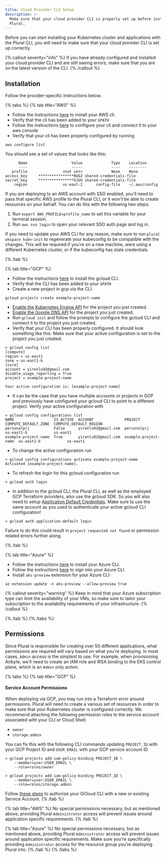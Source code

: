 ```yaml
---
title: Cloud Provider CLI Setup
description: >-
  Make sure that your cloud provider CLI is properly set up before installing
  Plural.
---
```


Before you can start installing your Kubernetes cluster and applications with the Plural CLI, you will need to make sure that your cloud provider CLI is set up correctly.

{% callout severity="info" %}
If you have already configured and installed your cloud provider CLI and are still seeing errors, make sure that you are on the latest version of the CLI.
{% /callout %}

## Installation

Follow the provider-specific instructions below.

{% tabs %}
{% tab title="AWS" %}

- Follow the instructions [here](https://docs.aws.amazon.com/cli/latest/userguide/install-cliv2.html) to install your AWS cli.
- Verify that the cli has been added to your `$PATH`
- Follow the instructions [here](https://docs.aws.amazon.com/cli/latest/userguide/cli-configure-quickstart.html) to configure your cli and connect it to your aws console
- Verify that your cli has been properly configured by running

```
aws configure list
```

You should see a set of values that looks like this:

```
      Name                    Value             Type    Location
      ----                    -----             ----    --------
   profile                <not set>             None    None
access_key     ****************RUG2 shared-credentials-file
secret_key     ****************hJUU shared-credentials-file
    region                us-east-2      config-file    ~/.aws/config
```

If you are deploying to an AWS account with SSO enabled, you'll need to pass that specific AWS profile to the Plural CLI, or it won't be able to create resources on your behalf. You can do this with the following two steps:

1. Run `export AWS_PROFILE=profile_name` to set this variable for your terminal session.
2. Run `aws sso login` to open your relevant SSO auth page and log in.

If you need to update your AWS CLI for any reason, make sure to run `plural wkspace kube-init` to regenerate your kubeconfig to be compatible with the changes. This will be required if you're on a new machine, were using a different Kubernetes cluster, or if the kubeconfig has stale credentials.

{% /tab %}

{% tab title="GCP" %}

- Follow the instructions [here](https://cloud.google.com/sdk/docs/install) to install the gcloud CLI.
- Verify that the CLI has been added to your `$PATH`
- Create a new project in gcp via the CLI:

```
gcloud projects create example-project-name
```

- [Enable the Kubernetes Engine API](https://cloud.google.com/kubernetes-engine/docs/quickstart) for the project you just created.
- [Enable the Google DNS API](https://excelnotes.com/enable-cloud-dns-api/) for the project you just created.
- Run `gcloud init` and follow the prompts to configure the gcloud CLI and connect it to the project you just created.
- Verify that your CLI has been properly configured. It should look something like this. Make sure that your active configuration is set to the project you just created.

```
> gcloud config list
[compute]
region = us-east1
zone = us-east1-b
[core]
account = yirenlu92@gmail.com
disable_usage_reporting = True
project = example-project-name

Your active configuration is: [example-project-name]
```

- It can be the case that you have multiple accounts or projects in GCP and previously have configured your gcloud CLI to point to a different project. Verify your active configuration with

```
> gcloud config configurations list
NAME                  IS_ACTIVE  ACCOUNT              PROJECT               COMPUTE_DEFAULT_ZONE  COMPUTE_DEFAULT_REGION
personalprj           False      yirenlu92@gmail.com  personalprj           us-east1-b            us-east1
example-project-name  True       yirenlu92@gmail.com  example-project-name  us-east1-b            us-east1
```

- To change the active configuration run

```
> gcloud config configurations activate example-project-name
Activated [example-project-name].
```

- To refresh the login for this gcloud configuration run

```
> gcloud auth login
```

- In addition to the gcloud CLI, the Plural CLI, as well as the employed GCP Terraform providers, also use the gcloud SDK. So you will also need to setup [Application Default Credentials](https://cloud.google.com/sdk/gcloud/reference/auth/application-default/login). Make sure to use the same account as you used to authenticate your active gcloud CLI configuration!

```
> gcloud auth application-default login
```

Failure to do this could result in `project requested not found` or permission related errors further along.

{% /tab %}

{% tab title="Azure" %}

- Follow the instructions [here](https://docs.microsoft.com/en-us/cli/azure/install-azure-cli) to install your Azure CLI.
- Follow the instructions [here](https://docs.microsoft.com/en-us/cli/azure/get-started-with-azure-cli) to sign into your Azure CLI.
- Install `aks-preview` extension for your Azure CLI:

```
az extension update -n aks-preview --allow-preview true
```

{% callout severity="warning" %}
Keep in mind that your Azure subscription type can limit the availability of your VMs, so make sure to tailor your subscription
to the availability requirements of your infrastructure.
{% /callout %}

{% /tab %}
{% /tabs %}

## Permissions

Since Plural is responsible for creating over 50 different applications, what permissions are required will vary based on what you're deploying. In most cases, `Admin` access is the simplest to use. For example, when provisioning Airbyte, we'll need to create an IAM role and IRSA binding to the EKS control plane, which is an `Admin` only action.

{% tabs %}
{% tab title="GCP" %}

#### **Service Account Permissions**

When deploying via GCP, you may run into a Terraform error around permissions. Plural will need to create a various set of resources in order to make sure that your Kubernetes cluster is configured correctly. We recommend attaching the following permission roles to the service account associated with your CLI or Cloud Shell:

- `owner`
- `storage.admin`

You can fix this with the following CLI commands updating `PROJECT_ID` with your GCP Project ID and `USER_EMAIL` with your GCP service account ID
```
> gcloud projects add-iam-policy-binding PROJECT_ID \
    --member=user:USER_EMAIL \
    --role=roles/owner
```

```
> gcloud projects add-iam-policy-binding PROJECT_ID \
    --member=user:USER_EMAIL \
    --role=roles/storage.admin
```

Follow [these steps](https://cloud.google.com/sdk/docs/authorizing#authorize_with_a_service_account) to authorize your GCloud CLI with a new or existing Service Account.
{% /tab %}

{% tab title="AWS" %}
No special permissions necessary, but as mentioned above, providing Plural `Administrator` access will prevent issues around application specific requirements.
{% /tab %}

{% tab title="Azure" %}
No special permissions necessary, but as mentioned above, providing Plural `Administrator` access will prevent issues around application specific requirements. Make sure you're specifically providing `Administrator` access for the resource group you're deploying Plural into.
{% /tab %}
{% /tabs %}
